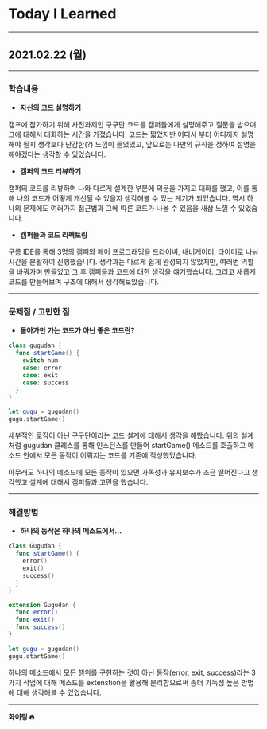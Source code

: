 # Today I Learned

---

## 2021.02.22 (월)

---

### 학습내용

- **자신의 코드 설명하기**

 캠프에 참가하기 위해 사전과제인 구구단 코드를 캠퍼들에게 설명해주고 질문을 받으며 그에 대해서 대화하는 시간을 가졌습니다. 코드는 짧았지만 어디서 부터 어디까지 설명해야 될지 생각보다 난감한(?) 느낌이 들었었고, 앞으로는 나만의 규칙을 정하여 설명을 해야겠다는 생각할 수 있었습니다.

- **캠퍼의 코드 리뷰하기**

 캠퍼의 코드를 리뷰하며 나와 다르게 설계한 부분에 의문을 가지고 대화를 했고, 이를 통해 나의 코드가 어떻게 개선될 수 있을지 생각해볼 수 있는 계기가 되었습니다. 역시 하나의 문제에도 여러가지 접근법과 그에 따른 코드가 나올 수 있음을 새삼 느낄 수 있었습니다.

- **캠퍼들과 코드 리펙토링**	

 구름 IDE를 통해 3명의 캠퍼와 페어 프로그래밍을 드라이버, 내비게이터, 타이머로 나눠 시간을 분활하여 진행했습니다. 생각과는 다르게  쉽게 완성되지 않았지만, 여러번 역할을 바꿔가며 만들었고 그 후 캠퍼들과 코드에 대한 생각을 얘기했습니다. 그리고 새롭게 코드를 만들어보며 구조에 대해서 생각해보았습니다.



---

### 문제점 / 고민한 점 

- **돌아가만 가는 코드가 아닌 좋은 코드란?** 

```swift
class gugudan {
  func startGame() {
    switch num
    case: error
    case: exit
    case: success
  }
}

let gugu = gugudan()
gugu.startGame()
```

 세부적인 로직이 아닌 구구단이라는 코드 설계에 대해서 생각을 해봤습니다. 위의 설계 처럼 gugudan 클레스를 통해 인스턴스를 만들어 startGame() 메소드를 호출하고 메소드 안에서 모든 동작이 이뤄지는 코드를 기존에 작성했었습니다.

아무래도 하나의 메소드에 모든 동작이 있으면 가독성과 유지보수가 조금 떨어진다고 생각했고 설계에 대해서 캠퍼들과 고민을 했습니다. 



---

### 해결방법

- **하나의 동작은 하나의 메소드에서...**

```swift
class Gugudan {
  func startGame() {
    error()
    exit()
    success()
  }
}

extension Gugudan {
  func error()
  func exit()
  func success()
}

let gugu = gugudan()
gugu.startGame()
```

 하나의 메소드에서 모든 행위를 구현하는 것이 아닌 동작(error, exit, success)라는 3가지 작업에 대해 메소드를 extenstion을 활용해 분리함으로써 좀더 가독성 높은 방법에 대해 생각해볼 수 있었습니다.

****

**화이팅 🔥**
